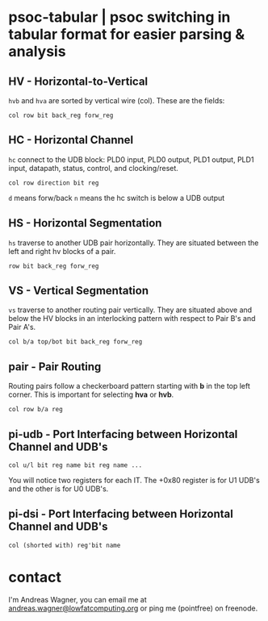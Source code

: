 # psoc-tabular | psoc switching in tabular format for easier parsing & analysis

## HV - Horizontal-to-Vertical

`hvb` and `hva` are sorted by vertical wire (col). These are the fields:

    col row bit back_reg forw_reg

## HC - Horizontal Channel

`hc` connect to the UDB block: PLD0 input, PLD0 output, PLD1 output, PLD1 input, datapath, status, control, and clocking/reset.

    col row direction bit reg

`d` means forw/back
`n` means the hc switch is below a UDB output

## HS - Horizontal Segmentation

`hs` traverse to another UDB pair horizontally. They are situated between the left and right hv blocks of a pair.

    row bit back_reg forw_reg

## VS - Vertical Segmentation

`vs` traverse to another routing pair vertically. They are situated above and below the HV blocks in an interlocking pattern with respect to Pair B's and Pair A's.

    col b/a top/bot bit back_reg forw_reg

## pair - Pair Routing

Routing pairs follow a checkerboard pattern starting with **b** in the top left corner. This is important for selecting **hva** or **hvb**.

    col row b/a reg

## pi-udb - Port Interfacing between Horizontal Channel and UDB's

    col u/l bit reg name bit reg name ...

You will notice two registers for each IT. The +0x80 register is for U1 UDB's and the other is for U0 UDB's.

## pi-dsi - Port Interfacing between Horizontal Channel and UDB's

    col (shorted with) reg'bit name

# contact

I'm Andreas Wagner, you can email me at andreas.wagner@lowfatcomputing.org or ping me (pointfree) on freenode.

